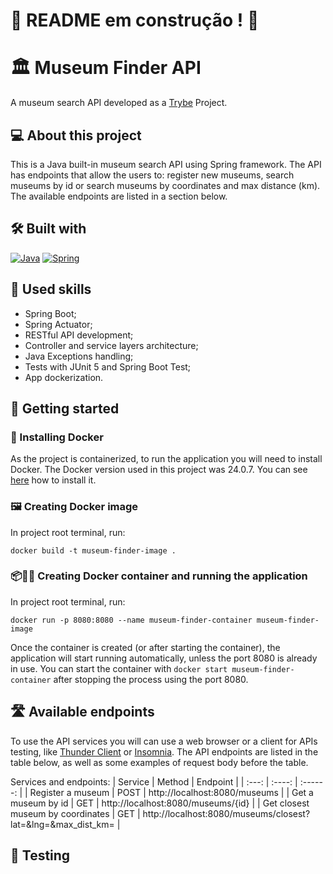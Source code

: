 # :construction: README em construção ! :construction:
# 🏛️ Museum Finder API
A museum search API developed as a [Trybe](https://www.betrybe.com) Project.

## 💻 About this project
This is a Java built-in museum search API using Spring framework. The API has endpoints that allow the users to: register new museums, search museums by id or search museums by coordinates and max distance (km). The available endpoints are listed in a section below.


## 🛠️ Built with
<a href="https://www.java.com/en/download/help/whatis_java.html" target="_blank" rel="noreferrer"><img src="https://img.shields.io/badge/Java-ED8B00?style=for-the-badge&logo=openjdk&logoColor=white" alt="Java" /></a>
<a href="https://spring.io/quickstart" target="_blank" rel="noreferrer"><img src="https://img.shields.io/badge/Spring-6DB33F?style=for-the-badge&logo=spring&logoColor=white" alt="Spring" /></a>

## 🎯 Used skills
- Spring Boot;
- Spring Actuator;
- RESTful API development;
- Controller and service layers architecture;
- Java Exceptions handling;
- Tests with JUnit 5 and Spring Boot Test;
- App dockerization.

## 🏁 Getting started
### 🐋 Installing Docker
As the project is containerized, to run the application you will need to install Docker. The Docker version used in this project was 24.0.7. You can see [here](https://www.digitalocean.com/community/tutorials/how-to-install-and-use-docker-on-ubuntu-20-04) how to install it.


### 🖼️ Creating Docker image
In project root terminal, run:
```
docker build -t museum-finder-image .
```

### 📦🏃‍♀ Creating Docker container and running the application
In project root terminal, run:
```
docker run -p 8080:8080 --name museum-finder-container museum-finder-image
```
Once the container is created (or after starting the container), the application will start running automatically, unless the port 8080 is already in use. You can start the container with `docker start museum-finder-container` after stopping the process using the port 8080.

## 🛣️ Available endpoints
To use the API services you will can use a web browser or a client for APIs testing, like [Thunder Client](https://www.thunderclient.com) or [Insomnia](https://insomnia.rest/download).
The API endpoints are listed in the table below, as well as some examples of request body before the table.

Services and endpoints:
| Service | Method | Endpoint |
|  :---:  | :----: | :------: |
| Register a museum | POST | http://localhost:8080/museums |
| Get a museum by id | GET | http://localhost:8080/museums/{id} |
| Get closest museum by coordinates | GET | http://localhost:8080/museums/closest?lat=&lng=&max_dist_km= |

## 🧪 Testing
